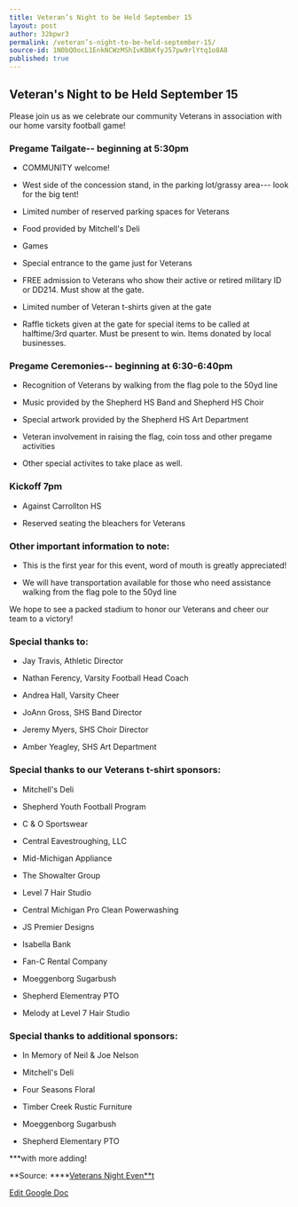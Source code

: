 ```yaml
---
title: Veteran’s Night to be Held September 15
layout: post
author: 32bpwr3
permalink: /veteran’s-night-to-be-held-september-15/
source-id: 1N0bQOocL1EnkNCWzMShIvKBbKfyJ57pw9rlYtq1o8A8
published: true
---
```

## Veteran's Night to be Held September 15

Please join us as we celebrate our community Veterans in association with our home varsity football game!

### Pregame Tailgate-- beginning at 5:30pm

* COMMUNITY welcome!

* West side of the concession stand, in the parking lot/grassy area--- look for the big tent! 

* Limited number of reserved parking spaces for Veterans

* Food provided by Mitchell's Deli 

* Games

* Special entrance to the game just for Veterans

* FREE admission to Veterans who show their active or retired military ID or DD214. Must show at the gate. 

* Limited number of Veteran t-shirts given at the gate

* Raffle tickets given at the gate for special items to be called at halftime/3rd quarter. Must be present to win. Items donated by local businesses. 

### Pregame Ceremonies-- beginning at 6:30-6:40pm

* Recognition of Veterans by walking from the flag pole to the 50yd line

* Music provided by the Shepherd HS Band and Shepherd HS Choir

* Special artwork provided by the Shepherd HS Art Department

* Veteran involvement in raising the flag, coin toss and other pregame activities

* Other special activites to take place as well. 

### Kickoff 7pm

* Against Carrollton HS

* Reserved seating the bleachers for Veterans 

### Other important information to note:

* This is the first year for this event, word of mouth is greatly appreciated!

* We will have transportation available for those who need assistance walking from the flag pole to the 50yd line

We hope to see a packed stadium to honor our Veterans and cheer our team to a victory! 

### Special thanks to:

* Jay Travis, Athletic Director

* Nathan Ferency, Varsity Football Head Coach

* Andrea Hall, Varsity Cheer 

* JoAnn Gross, SHS Band Director

* Jeremy Myers, SHS Choir Director

* Amber Yeagley, SHS Art Department

### Special thanks to our Veterans t-shirt sponsors:

* Mitchell's Deli

* Shepherd Youth Football Program

* C & O Sportswear

* Central Eavestroughing, LLC

* Mid-Michigan Appliance

* The Showalter Group

* Level 7 Hair Studio

* Central Michigan Pro Clean Powerwashing

* JS Premier Designs

* Isabella Bank

* Fan-C Rental Company

* Moeggenborg Sugarbush

* Shepherd Elementray PTO

* Melody at Level 7 Hair Studio

### Special thanks to additional sponsors:

* In Memory of Neil & Joe Nelson

* Mitchell's Deli

* Four Seasons Floral

* Timber Creek Rustic Furniture

* Moeggenborg Sugarbush

* Shepherd Elementary PTO

***with more adding!

**Source: ****[Veterans Night Even**t](https://www.facebook.com/events/2152032408356787/?acontext=%7B%22ref%22%3A%223%22%2C%22ref_newsfeed_story_type%22%3A%22regular%22%2C%22action_history%22%3A%22null%22%7D)

[Edit Google Doc](https://docs.google.com/document/d/1N0bQOocL1EnkNCWzMShIvKBbKfyJ57pw9rlYtq1o8A8/edit?usp=sharing)

